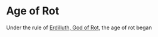 # Age of Rot

Under the rule of [Erdilluth, God of Rot](../../Gods/Fallen%20Gods/Erdilluth,%20God%20of%20Rot.md), the age of rot began